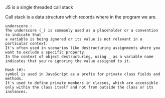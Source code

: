 JS is a single threaded call stack

Call stack is a data structure which records where in the program we are.



    underscore :
    The underscore (_) is commonly used as a placeholder or a convention to indicate that 
    a variable is being ignored or its value is not relevant in a particular context. 
    It's often used in scenarios like destructuring assignments where you want to exclude a specific property.
    In the context of object destructuring, using _ as a variable name indicates that you're ignoring the value assigned to it.

    Hash (#):
    symbol is used in JavaScript as a prefix for private class fields and methods. 
    It's used to define private members in classes, which are accessible only within the class itself and not from outside the class or its instances.